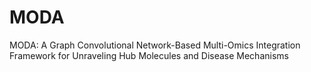 # MODA
MODA: A Graph Convolutional Network-Based Multi-Omics Integration Framework for Unraveling Hub Molecules and Disease Mechanisms
